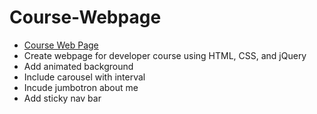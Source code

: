 # Course-Webpage

- [Course Web Page](https://dt1993.github.io/Course-Webpage/)
- Create webpage for developer course using HTML, CSS, and jQuery
- Add animated background
- Include carousel with interval
- Incude jumbotron about me
- Add sticky nav bar



